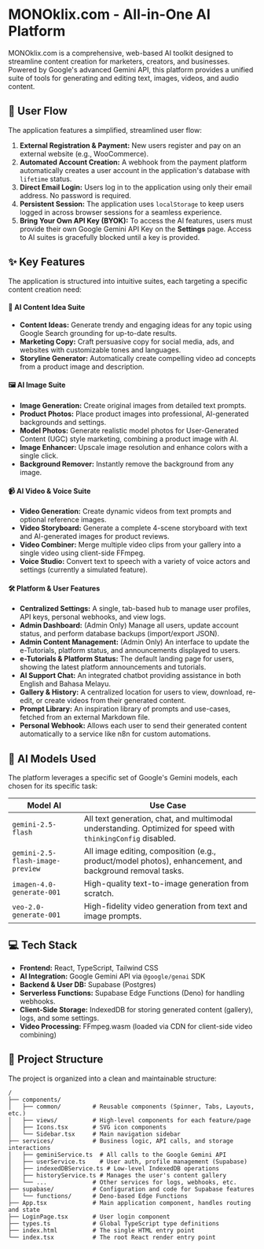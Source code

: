 
# MONOklix.com - All-in-One AI Platform

MONOklix.com is a comprehensive, web-based AI toolkit designed to streamline content creation for marketers, creators, and businesses. Powered by Google's advanced Gemini API, this platform provides a unified suite of tools for generating and editing text, images, videos, and audio content.

## 🚀 User Flow

The application features a simplified, streamlined user flow:

1.  **External Registration & Payment:** New users register and pay on an external website (e.g., WooCommerce).
2.  **Automated Account Creation:** A webhook from the payment platform automatically creates a user account in the application's database with `lifetime` status.
3.  **Direct Email Login:** Users log in to the application using only their email address. No password is required.
4.  **Persistent Session:** The application uses `localStorage` to keep users logged in across browser sessions for a seamless experience.
5.  **Bring Your Own API Key (BYOK):** To access the AI features, users must provide their own Google Gemini API Key on the **Settings** page. Access to AI suites is gracefully blocked until a key is provided.

## ✨ Key Features

The application is structured into intuitive suites, each targeting a specific content creation need:

#### 📝 **AI Content Idea Suite**
- **Content Ideas:** Generate trendy and engaging ideas for any topic using Google Search grounding for up-to-date results.
- **Marketing Copy:** Craft persuasive copy for social media, ads, and websites with customizable tones and languages.
- **Storyline Generator:** Automatically create compelling video ad concepts from a product image and description.

#### 🖼️ **AI Image Suite**
- **Image Generation:** Create original images from detailed text prompts.
- **Product Photos:** Place product images into professional, AI-generated backgrounds and settings.
- **Model Photos:** Generate realistic model photos for User-Generated Content (UGC) style marketing, combining a product image with AI.
- **Image Enhancer:** Upscale image resolution and enhance colors with a single click.
- **Background Remover:** Instantly remove the background from any image.

#### 📹 **AI Video & Voice Suite**
- **Video Generation:** Create dynamic videos from text prompts and optional reference images.
- **Video Storyboard:** Generate a complete 4-scene storyboard with text and AI-generated images for product reviews.
- **Video Combiner:** Merge multiple video clips from your gallery into a single video using client-side FFmpeg.
- **Voice Studio:** Convert text to speech with a variety of voice actors and settings (currently a simulated feature).

#### 🛠️ **Platform & User Features**
- **Centralized Settings:** A single, tab-based hub to manage user profiles, API keys, personal webhooks, and view logs.
- **Admin Dashboard:** (Admin Only) Manage all users, update account status, and perform database backups (import/export JSON).
- **Admin Content Management:** (Admin Only) An interface to update the e-Tutorials, platform status, and announcements displayed to users.
- **e-Tutorials & Platform Status:** The default landing page for users, showing the latest platform announcements and tutorials.
- **AI Support Chat:** An integrated chatbot providing assistance in both English and Bahasa Melayu.
- **Gallery & History:** A centralized location for users to view, download, re-edit, or create videos from their generated content.
- **Prompt Library:** An inspiration library of prompts and use-cases, fetched from an external Markdown file.
- **Personal Webhook:** Allows each user to send their generated content automatically to a service like n8n for custom automations.

## 🤖 AI Models Used

The platform leverages a specific set of Google's Gemini models, each chosen for its specific task:

| Model AI                         | Use Case                                                                                                    |
| -------------------------------- | ----------------------------------------------------------------------------------------------------------- |
| `gemini-2.5-flash`               | All text generation, chat, and multimodal understanding. Optimized for speed with `thinkingConfig` disabled.  |
| `gemini-2.5-flash-image-preview` | All image editing, composition (e.g., product/model photos), enhancement, and background removal tasks.       |
| `imagen-4.0-generate-001`        | High-quality text-to-image generation from scratch.                                                         |
| `veo-2.0-generate-001`           | High-fidelity video generation from text and image prompts.                                                 |

## 💻 Tech Stack

- **Frontend:** React, TypeScript, Tailwind CSS
- **AI Integration:** Google Gemini API via `@google/genai` SDK
- **Backend & User DB:** Supabase (Postgres)
- **Serverless Functions:** Supabase Edge Functions (Deno) for handling webhooks.
- **Client-Side Storage:** IndexedDB for storing generated content (gallery), logs, and some settings.
- **Video Processing:** FFmpeg.wasm (loaded via CDN for client-side video combining)

## 📂 Project Structure

The project is organized into a clean and maintainable structure:

```
/
├── components/
│   ├── common/         # Reusable components (Spinner, Tabs, Layouts, etc.)
│   ├── views/          # High-level components for each feature/page
│   ├── Icons.tsx       # SVG icon components
│   └── Sidebar.tsx     # Main navigation sidebar
├── services/           # Business logic, API calls, and storage interactions
│   ├── geminiService.ts  # All calls to the Google Gemini API
│   ├── userService.ts    # User auth, profile management (Supabase)
│   ├── indexedDBService.ts # Low-level IndexedDB operations
│   ├── historyService.ts # Manages the user's content gallery
│   └── ...             # Other services for logs, webhooks, etc.
├── supabase/           # Configuration and code for Supabase features
│   └── functions/      # Deno-based Edge Functions
├── App.tsx             # Main application component, handles routing and state
├── LoginPage.tsx       # User login component
├── types.ts            # Global TypeScript type definitions
├── index.html          # The single HTML entry point
└── index.tsx           # The root React render entry point
```
